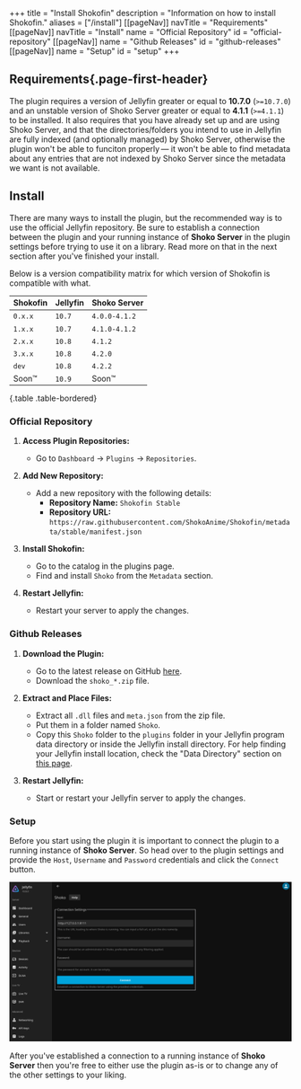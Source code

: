 +++
title = "Install Shokofin"
description = "Information on how to install Shokofin."
aliases = ["/install"]
[[pageNav]]
navTitle = "Requirements"
[[pageNav]]
navTitle = "Install"
name = "Official Repository"
id = "official-repository"
[[pageNav]]
name = "Github Releases"
id = "github-releases"
[[pageNav]]
name = "Setup"
id = "setup"
+++

## Requirements{.page-first-header}

The plugin requires a version of Jellyfin greater or equal to **10.7.0** (`>=10.7.0`) and an unstable version of Shoko Server greater or equal to **4.1.1** (`>=4.1.1`) to be installed. It also requires that you have already set up and are using Shoko Server, and that the directories/folders you intend to use in Jellyfin are fully indexed (and optionally managed) by Shoko Server, otherwise the plugin won't be able to funciton properly — it won't be able to find metadata about any entries that are not indexed by Shoko Server since the metadata we want is not available.

## Install

There are many ways to install the plugin, but the recommended way is to use the official Jellyfin repository. Be sure to establish a connection between the plugin and your running instance of **Shoko Server** in the plugin settings before trying to use it on a library. Read more on that in the next section after you've finished your install.

Below is a version compatibility matrix for which version of Shokofin is
compatible with what.

| Shokofin   | Jellyfin | Shoko Server  |
|------------|----------|---------------|
| `0.x.x`    | `10.7`   | `4.0.0-4.1.2` |
| `1.x.x`    | `10.7`   | `4.1.0-4.1.2` |
| `2.x.x`    | `10.8`   | `4.1.2`       |
| `3.x.x`    | `10.8`   | `4.2.0`       |
| `dev`      | `10.8`   | `4.2.2`       |
| Soon™      | `10.9`   | Soon™         |
{.table .table-bordered}

### Official Repository

1. **Access Plugin Repositories:**
   - Go to `Dashboard` -> `Plugins` -> `Repositories`.

2. **Add New Repository:**
   - Add a new repository with the following details:
     * **Repository Name:** `Shokofin Stable`
     * **Repository URL:** `https://raw.githubusercontent.com/ShokoAnime/Shokofin/metadata/stable/manifest.json`

3. **Install Shokofin:**
   - Go to the catalog in the plugins page.
   - Find and install `Shoko` from the `Metadata` section.

4. **Restart Jellyfin:**
   - Restart your server to apply the changes.

### Github Releases

1. **Download the Plugin:**
   - Go to the latest release on GitHub [here](https://github.com/ShokoAnime/shokofin/releases/latest).
   - Download the `shoko_*.zip` file.

2. **Extract and Place Files:**
   - Extract all `.dll` files and `meta.json` from the zip file.
   - Put them in a folder named `Shoko`.
   - Copy this `Shoko` folder to the `plugins` folder in your Jellyfin program
     data directory or inside the Jellyfin install directory. For help finding
     your Jellyfin install location, check the "Data Directory" section on
     [this page](https://jellyfin.org/docs/general/administration/configuration.html).

3. **Restart Jellyfin:**
   - Start or restart your Jellyfin server to apply the changes.

### Setup

Before you start using the plugin it is important to connect the plugin to a running instance of **Shoko Server**. So head over to the plugin settings and provide the `Host`, `Username` and `Password` credentials and click the `Connect` button.

![Shokofin - Connection Settings](/assets/images/shokofin/Shokofin-Connection-Settings.png)

After you've established a connection to a running instance of **Shoko Server** then you're free to either use the plugin as-is or to change any of the other settings to your liking.
